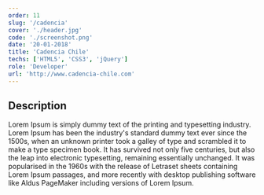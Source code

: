 ```yaml
---
order: 11
slug: '/cadencia'
cover: './header.jpg'
code: './screenshot.png'
date: '20-01-2018'
title: 'Cadencia Chile'
techs: ['HTML5', 'CSS3', 'jQuery']
role: 'Developer'
url: 'http://www.cadencia-chile.com'
---
```


## Description

Lorem Ipsum is simply dummy text of the printing and typesetting industry. Lorem Ipsum has been the industry's standard dummy text ever since the 1500s, when an unknown printer took a galley of type and scrambled it to make a type specimen book. It has survived not only five centuries, but also the leap into electronic typesetting, remaining essentially unchanged. It was popularised in the 1960s with the release of Letraset sheets containing Lorem Ipsum passages, and more recently with desktop publishing software like Aldus PageMaker including versions of Lorem Ipsum.
